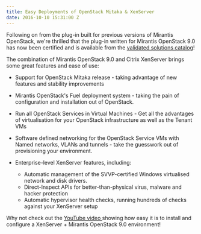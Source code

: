 ```yaml
---
title: Easy Deployments of OpenStack Mitaka & XenServer
date: 2016-10-10 15:31:00 Z
---
```


Following on from the plug-in built for previous versions of Mirantis OpenStack, we're thrilled that the plug-in written for Mirantis OpenStack 9.0 has now been certified and is available from the [validated solutions catalog](https://www.mirantis.com/validated-solution-integrations/fuel-plugins/)!

The combination of Mirantis OpenStack 9.0 and Citrix XenServer brings some great features and ease of use:

* Support for OpenStack Mitaka release - taking advantage of new features and stability improvements

* Mirantis OpenStack's Fuel deployment system - taking the pain of configuration and installation out of OpenStack.

* Run all OpenStack Services in Virtual Machines - Get all the advantages of virtualisation for your OpenStack infrastructure as well as the Tenant VMs

* Software defined networking for the OpenStack Service VMs with Named networks, VLANs and tunnels - take the guesswork out of provisioning your environment.

* Enterprise-level XenServer features, including:

  * Automatic management of the SVVP-certified Windows virtualised network and disk drivers.
  * Direct-Inspect APIs for better-than-physical virus, malware and hacker protection
  * Automatic hypervisor health checks, running hundreds of checks against your XenServer setup

Why not check out the [YouTube video ](https://www.youtube.com/watch?v=n7OJ7Eyj77I) showing how easy it is to install and configure a XenServer + Mirantis OpenStack 9.0 environment!